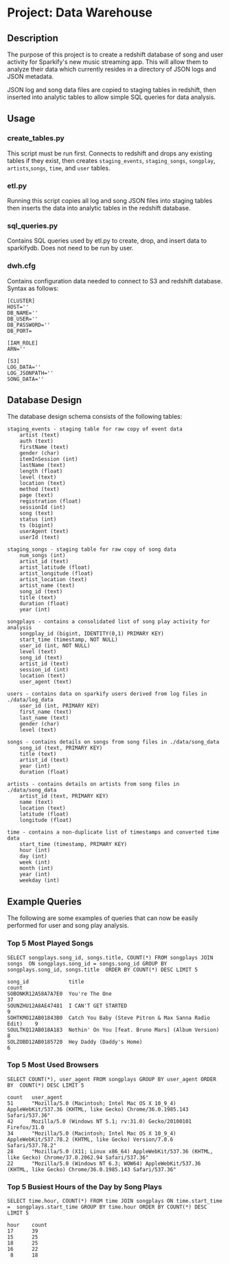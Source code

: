 # Project: Data Warehouse

## Description
The purpose of this project is to create a redshift database of song and user 
activity for Sparkify's new music streaming app.  This will allow them to 
analyze their data which currently resides in a directory of JSON logs and 
JSON metadata.

JSON log and song data files are copied to staging tables in redshift, then 
inserted into analytic tables to allow simple SQL queries for data analysis. 

## Usage

### create_tables.py
This script must be run first. Connects to redshift and drops any existing tables if they exist, then creates `staging_events`, `staging_songs`, `songplay`, `artists`,`songs`, `time`, and `user` tables.

### etl.py
Running this script copies all log and song JSON files into staging tables then inserts the data into analytic tables in the redshift database.

### sql_queries.py
Contains SQL queries used by etl.py to create, drop, and insert data to 
sparkifydb. Does not need to be run by user.

### dwh.cfg
Contains configuration data needed to connect to S3 and redshift database. Syntax as follows:

    [CLUSTER]
    HOST=''
    DB_NAME=''
    DB_USER=''
    DB_PASSWORD=''
    DB_PORT=

    [IAM_ROLE]
    ARN=''

    [S3]
    LOG_DATA=''
    LOG_JSONPATH=''
    SONG_DATA=''

## Database Design
The database design schema consists of the following tables:
    
    staging_events - staging table for raw copy of event data
        artist (text)
        auth (text)
        firstName (text)
        gender (char)
        itemInSession (int)
        lastName (text)
        length (float)
        level (text)
        location (text)
        method (text)
        page (text)
        registration (float)
        sessionId (int)
        song (text)
        status (int)
        ts (bigint)
        userAgent (text)
        userId (text)

    staging_songs - staging table for raw copy of song data
        num_songs (int)
        artist_id (text)
        artist_latitude (float)
        artist_longitude (float)
        artist_location (text)
        artist_name (text)
        song_id (text)
        title (text)
        duration (float)
        year (int)

    songplays - contains a consolidated list of song play activity for analysis
        songplay_id (bigint, IDENTITY(0,1) PRIMARY KEY)
        start_time (timestamp, NOT NULL)
        user_id (int, NOT NULL)
        level (text)
        song_id (text)
        artist_id (text)
        session_id (int)
        location (text)
        user_agent (text)

    users - contains data on sparkify users derived from log files in ./data/log_data
        user_id (int, PRIMARY KEY)
        first_name (text)
        last_name (text)
        gender (char)
        level (text)

    songs - contains details on songs from song files in ./data/song_data
        song_id (text, PRIMARY KEY)
        title (text)
        artist_id (text)
        year (int)
        duration (float)

    artists - contains details on artists from song files in ./data/song_data
        artist_id (text, PRIMARY KEY)
        name (text)
        location (text)
        latitude (float)
        longitude (float)

    time - contains a non-duplicate list of timestamps and converted time data
        start_time (timestamp, PRIMARY KEY)
        hour (int)
        day (int)
        week (int)
        month (int)
        year (int)
        weekday (int)


## Example Queries
The following are some examples of queries that can now be easily performed for 
user and song play analysis.

### Top 5 Most Played Songs
`SELECT songplays.song_id, songs.title, COUNT(*) FROM songplays JOIN songs 
ON songplays.song_id = songs.song_id GROUP BY songplays.song_id, songs.title 
ORDER BY COUNT(*) DESC LIMIT 5`

    song_id	            title                                                   count
    SOBONKR12A58A7A7E0	You're The One	                                        37
    SOUNZHU12A8AE47481	I CAN'T GET STARTED	                                    9
    SOHTKMO12AB01843B0	Catch You Baby (Steve Pitron & Max Sanna Radio Edit)	9
    SOULTKQ12AB018A183	Nothin' On You [feat. Bruno Mars] (Album Version)	    8
    SOLZOBD12AB0185720	Hey Daddy (Daddy's Home)	                            6

### Top 5 Most Used Browsers
`SELECT COUNT(*), user_agent FROM songplays GROUP BY user_agent ORDER BY 
COUNT(*) DESC LIMIT 5`

    count	user_agent
    51	    "Mozilla/5.0 (Macintosh; Intel Mac OS X 10_9_4) AppleWebKit/537.36 (KHTML, like Gecko) Chrome/36.0.1985.143 Safari/537.36"
    42	    Mozilla/5.0 (Windows NT 5.1; rv:31.0) Gecko/20100101 Firefox/31.0
    34	    "Mozilla/5.0 (Macintosh; Intel Mac OS X 10_9_4) AppleWebKit/537.78.2 (KHTML, like Gecko) Version/7.0.6 Safari/537.78.2"
    28	    "Mozilla/5.0 (X11; Linux x86_64) AppleWebKit/537.36 (KHTML, like Gecko) Chrome/37.0.2062.94 Safari/537.36"
    22	    "Mozilla/5.0 (Windows NT 6.3; WOW64) AppleWebKit/537.36 (KHTML, like Gecko) Chrome/36.0.1985.143 Safari/537.36"

### Top 5 Busiest Hours of the Day by Song Plays
`SELECT time.hour, COUNT(*) FROM time JOIN songplays ON time.start_time = 
songplays.start_time GROUP BY time.hour ORDER BY COUNT(*) DESC LIMIT 5`

    hour	count
    17      39
    15      25
    18      25
    16      22
     8      18

